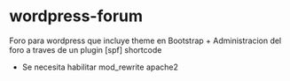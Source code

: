 # wordpress-forum
Foro para wordpress que incluye theme en Bootstrap + Administracion del foro a traves de un plugin
[spf] shortcode

- Se necesita habilitar mod_rewrite apache2
